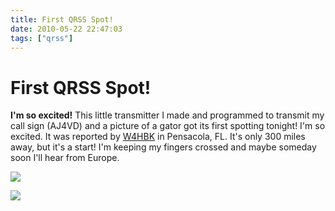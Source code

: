 ```yaml
---
title: First QRSS Spot!
date: 2010-05-22 22:47:03
tags: ["qrss"]
---
```


# First QRSS Spot!

__I'm so excited!__ This little transmitter I made and programmed to transmit my call sign (AJ4VD) and a picture of a gator got its first spotting tonight! I'm so excited. It was reported by [W4HBK](http://www.qsl.net/w4hbk/W4HBKgrabber.html) in Pensacola, FL. It's only 300 miles away, but it's a start! I'm keeping my fingers crossed and maybe someday soon I'll hear from Europe.

<div class="text-center img-border">

[![](https://swharden.com/static/2010/05/22/spotNice_thumb.jpg)](https://swharden.com/static/2010/05/22/spotNice.jpg)

[![](https://swharden.com/static/2010/05/22/simple_qrss_transmitter_thumb.jpg)](https://swharden.com/static/2010/05/22/simple_qrss_transmitter.jpg)

</div>

